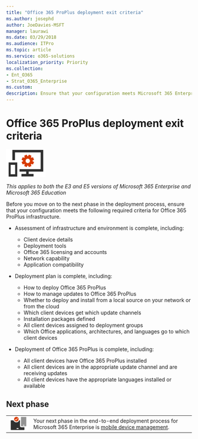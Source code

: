 ```yaml
---
title: "Office 365 ProPlus deployment exit criteria"
ms.author: josephd
author: JoeDavies-MSFT
manager: laurawi
ms.date: 03/29/2018
ms.audience: ITPro
ms.topic: article
ms.service: o365-solutions
localization_priority: Priority
ms.collection: 
- Ent_O365
- Strat_O365_Enterprise
ms.custom:
description: Ensure that your configuration meets Microsoft 365 Enterprise criteria for Office 365 ProPlus infrastructure.
---
```


# Office 365 ProPlus deployment exit criteria

![](./media/deploy-foundation-infrastructure/O365proplus_icon-small.png)

*This applies to both the E3 and E5 versions of Microsoft 365 Enterprise and Microsoft 365 Education*

Before you move on to the next phase in the deployment process, ensure that your configuration meets the following required criteria for Office 365 ProPlus infrastructure.

- Assessment of infrastructure and environment is complete, including:

    - Client device details
    - Deployment tools
    - Office 365 licensing and accounts
    - Network capability
    - Application compatibility

- Deployment plan is complete, including:

    - How to deploy Office 365 ProPlus
    - How to manage updates to Office 365 ProPlus
    - Whether to deploy and install from a local source on your network or from the cloud
    - Which client devices get which update channels
    - Installation packages defined
    - All client devices assigned to deployment groups
    - Which Office applications, architectures, and languages go to which client devices

- Deployment of Office 365 ProPlus is complete, including:

    - All client devices have Office 365 ProPlus installed
    - All client devices are in the appropriate update channel and are receiving updates
    - All client devices have the appropriate languages installed or available

## Next phase 


|||
|:-------|:-----|
|![](./media/deploy-foundation-infrastructure/mobiledevicemgmt_icon-small.png)| Your next phase in the end-to-end deployment process for Microsoft 365 Enterprise is [mobile device management](mobility-infrastructure.md). |
